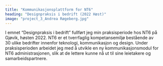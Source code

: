 ```yaml
---
title: "Kommunikasjonsplattform for NT6"
heading: "Designpraksis i bedrift (2022 Høst)"
image: "project_3_Andrea Røgeberg.jpg"
---
```


I emnet “Designpraksis i bedrift” fullført jeg min praksisperiode hos NT6 på Gjøvik, høsten 2022. NT6 er et tverrfaglig kompetansemiljø bestående av 30 ulike bedrifter innenfor teknologi, kommunikasjon og design. Under praksisperioden arbeidet jeg med å utvikle en ny kommunikasjonsmodul for NT6 administrasjonen, slik at de lettere kunne nå ut til sine leietakere og samarbeidspartnere.
